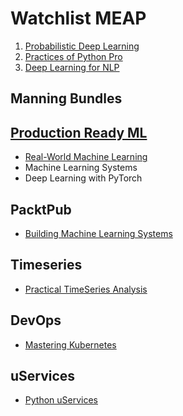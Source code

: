 # Watchlist MEAP

1. [Probabilistic Deep Learning](https://www.manning.com/books/probabilistic-deep-learning-with-python?utm_source=facebook&utm_medium=social&utm_campaign=book_probabilisticdeeplearningwithpython&utm_content=promo)
2. [Practices of Python Pro](https://www.manning.com/books/practices-of-the-python-pro)
3. [Deep Learning for NLP](https://www.manning.com/books/deep-learning-for-natural-language-processing)


## Manning Bundles

## [Production Ready ML](https://www.manning.com/bundles/production-ready-deep-learning)

- [Real-World Machine Learning](https://drive.google.com/open?id=1UBa_RZs78StdJbOkQv2SoopzO_gOFXAD)
- Machine Learning Systems
- Deep Learning with PyTorch 

## PacktPub

- [Building Machine Learning Systems](https://learning.oreilly.com/library/view/building-machine-learning/9781788623223/)

## Timeseries
- [Practical TimeSeries Analysis](https://learning.oreilly.com/library/view/practical-time-series/9781492041641)


## DevOps

- [Mastering Kubernetes](https://learning.oreilly.com/library/view/kubernetes-cookbook-2nd/9781788837606)

## uServices

- [Python uServices](https://learning.oreilly.com/library/view/python-microservices-development/9781785881114/)
